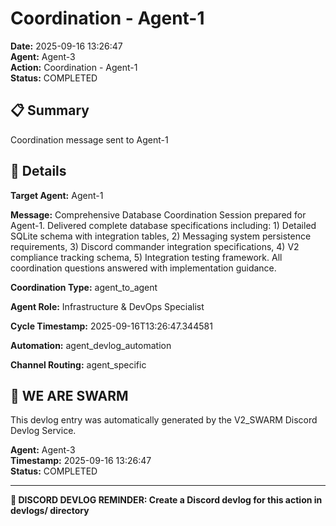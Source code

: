 # Coordination - Agent-1

**Date:** 2025-09-16 13:26:47  
**Agent:** Agent-3  
**Action:** Coordination - Agent-1  
**Status:** COMPLETED

## 📋 Summary

Coordination message sent to Agent-1

## 🎯 Details

**Target Agent:** Agent-1

**Message:** Comprehensive Database Coordination Session prepared for Agent-1. Delivered complete database specifications including: 1) Detailed SQLite schema with integration tables, 2) Messaging system persistence requirements, 3) Discord commander integration specifications, 4) V2 compliance tracking schema, 5) Integration testing framework. All coordination questions answered with implementation guidance.

**Coordination Type:** agent_to_agent

**Agent Role:** Infrastructure & DevOps Specialist

**Cycle Timestamp:** 2025-09-16T13:26:47.344581

**Automation:** agent_devlog_automation

**Channel Routing:** agent_specific

## 🐝 WE ARE SWARM

This devlog entry was automatically generated by the V2_SWARM Discord Devlog Service.

**Agent:** Agent-3  
**Timestamp:** 2025-09-16 13:26:47  
**Status:** COMPLETED

---

**📝 DISCORD DEVLOG REMINDER: Create a Discord devlog for this action in devlogs/ directory**
